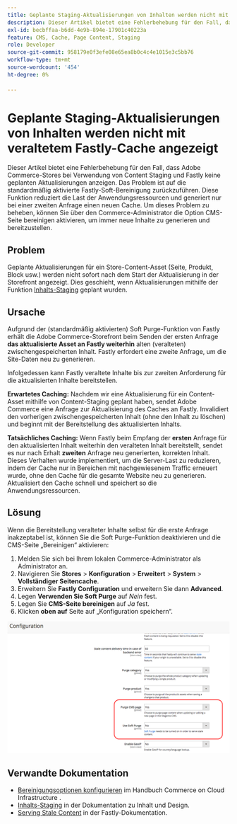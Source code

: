 ```yaml
---
title: Geplante Staging-Aktualisierungen von Inhalten werden nicht mit veraltetem Fastly-Cache angezeigt
description: Dieser Artikel bietet eine Fehlerbehebung für den Fall, dass Adobe Commerce-Stores bei Verwendung von Content Staging und Fastly keine geplanten Aktualisierungen anzeigen. Das Problem ist auf die standardmäßig aktivierte Fastly-Soft-Bereinigung zurückzuführen. Diese Funktion reduziert die Last der Anwendungsressourcen und generiert nur bei einer zweiten Anfrage einen neuen Cache. Um dieses Problem zu beheben, können Sie über den Commerce-Administrator die Option CMS-Seite bereinigen aktivieren, um immer neue Inhalte zu generieren und bereitzustellen.
exl-id: becbffaa-b6dd-4e9b-894e-17901c40223a
feature: CMS, Cache, Page Content, Staging
role: Developer
source-git-commit: 958179e0f3efe08e65ea8b0c4c4e1015e3c5bb76
workflow-type: tm+mt
source-wordcount: '454'
ht-degree: 0%

---
```


# Geplante Staging-Aktualisierungen von Inhalten werden nicht mit veraltetem Fastly-Cache angezeigt

Dieser Artikel bietet eine Fehlerbehebung für den Fall, dass Adobe Commerce-Stores bei Verwendung von Content Staging und Fastly keine geplanten Aktualisierungen anzeigen. Das Problem ist auf die standardmäßig aktivierte Fastly-Soft-Bereinigung zurückzuführen. Diese Funktion reduziert die Last der Anwendungsressourcen und generiert nur bei einer zweiten Anfrage einen neuen Cache. Um dieses Problem zu beheben, können Sie über den Commerce-Administrator die Option CMS-Seite bereinigen aktivieren, um immer neue Inhalte zu generieren und bereitzustellen.

## Problem

Geplante Aktualisierungen für ein Store-Content-Asset (Seite, Produkt, Block usw.) werden nicht sofort nach dem Start der Aktualisierung in der Storefront angezeigt. Dies geschieht, wenn Aktualisierungen mithilfe der Funktion [Inhalts-Staging](https://experienceleague.adobe.com/docs/commerce-admin/content-design/staging/content-staging.html) geplant wurden.

## Ursache

Aufgrund der (standardmäßig aktivierten) Soft Purge-Funktion von Fastly erhält die Adobe Commerce-Storefront beim Senden der ersten Anfrage **das aktualisierte Asset an Fastly weiterhin** alten (veralteten) zwischengespeicherten Inhalt. Fastly erfordert eine zweite Anfrage, um die Site-Daten neu zu generieren.

Infolgedessen kann Fastly veraltete Inhalte bis zur zweiten Anforderung für die aktualisierten Inhalte bereitstellen.

**Erwartetes Caching:** Nachdem wir eine Aktualisierung für ein Content-Asset mithilfe von Content-Staging geplant haben, sendet Adobe Commerce eine Anfrage zur Aktualisierung des Caches an Fastly. Invalidiert den vorherigen zwischengespeicherten Inhalt (ohne den Inhalt zu löschen) und beginnt mit der Bereitstellung des aktualisierten Inhalts.

**Tatsächliches Caching:** Wenn Fastly beim Empfang der **ersten** Anfrage für den aktualisierten Inhalt weiterhin den veralteten Inhalt bereitstellt, sendet es nur nach Erhalt **zweiten** Anfrage neu generierten, korrekten Inhalt. Dieses Verhalten wurde implementiert, um die Server-Last zu reduzieren, indem der Cache nur in Bereichen mit nachgewiesenem Traffic erneuert wurde, ohne den Cache für die gesamte Website neu zu generieren. Aktualisiert den Cache schnell und speichert so die Anwendungsressourcen.

## Lösung

Wenn die Bereitstellung veralteter Inhalte selbst für die erste Anfrage inakzeptabel ist, können Sie die Soft Purge-Funktion deaktivieren und die CMS-Seite „Bereinigen“ aktivieren:

1. Melden Sie sich bei Ihrem lokalen Commerce-Administrator als Administrator an.
1. Navigieren Sie **Stores** > **Konfiguration** > **Erweitert** > **System** > **Vollständiger Seitencache**.
1. Erweitern Sie **Fastly Configuration** und erweitern Sie dann **Advanced**.
1. Legen **Verwenden Sie Soft Purge** auf *Nein* fest.
1. Legen Sie **CMS-Seite bereinigen** auf *Ja* fest.
1. Klicken **oben auf** Seite auf „Konfiguration speichern“.


![purge_options.png](assets/purge_options.png)

## Verwandte Dokumentation

* [Bereinigungsoptionen konfigurieren](https://experienceleague.adobe.com/docs/commerce-cloud-service/user-guide/cdn/setup-fastly/fastly-configuration.html) im Handbuch Commerce on Cloud Infrastructure .
* [Inhalts-Staging](https://experienceleague.adobe.com/docs/commerce-admin/content-design/staging/content-staging.html) in der Dokumentation zu Inhalt und Design.
* [Serving Stale Content](https://docs.fastly.com/guides/performance-tuning/serving-stale-content) in der Fastly-Dokumentation.

